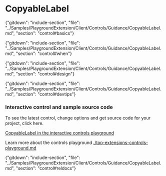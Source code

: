﻿# CopyableLabel

{"gitdown": "include-section", "file": "../Samples/PlaygroundExtension/Client/Controls/Guidance/CopyableLabel.md", "section": "control#basics"}

<!-- TODO get an IMAGE to embed here -->

<!-- TODO get an SAMPLE CODE to embed here -->

{"gitdown": "include-section", "file": "../Samples/PlaygroundExtension/Client/Controls/Guidance/CopyableLabel.md", "section": "control#when"}

{"gitdown": "include-section", "file": "../Samples/PlaygroundExtension/Client/Controls/Guidance/CopyableLabel.md", "section": "control#design"}

{"gitdown": "include-section", "file": "../Samples/PlaygroundExtension/Client/Controls/Guidance/CopyableLabel.md", "section": "control#devtips"}

### Interactive control and sample source code
To see the latest control, change options and get source code for your project, click here.

<a href="https://ms.portal.azure.com/?Microsoft_Azure_Playground=true#blade/Microsoft_Azure_Playground/ControlsIndexBlade/CopyableLabel_create_Playground" target="_blank">CopyableLabel in the interactive controls playground</a>

Learn more about the controls playground [./top-extensions-controls-playground.md](./top-extensions-controls-playground.md)

{"gitdown": "include-section", "file": "../Samples/PlaygroundExtension/Client/Controls/Guidance/CopyableLabel.md", "section": "control#reldocs"}
